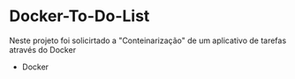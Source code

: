 # Docker-To-Do-List
Neste projeto foi solicirtado a "Conteinarização" de um
aplicativo de tarefas através do Docker

- Docker
